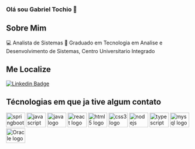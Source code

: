 ### Olá sou Gabriel Tochio 👋

## Sobre Mim
💻 Analista de Sistemas
📘 Graduado em Tecnologia em Analise e Desenvolvimento de Sistemas, Centro Universitario Integrado

## Me Localize
[![Linkedin Badge](https://img.shields.io/badge/-LinkedIn-blue?style=flat-square&logo=Linkedin&logoColor=white&link=https://www.linkedin.com/in/gtochio)](https://www.linkedin.com/in/gtochio)

## Técnologias em que ja tive algum contato

<div align="left">
  <img src="https://cdn.cdnlogo.com/logos/s/91/spring.svg" height="40" width="52" alt="springboot logo"  />
   <img src="https://cdn.jsdelivr.net/gh/devicons/devicon/icons/javascript/javascript-original.svg" height="40" width="52" alt="javascript logo"  />
  <img src="https://cdn.jsdelivr.net/gh/devicons/devicon/icons/java/java-original.svg" height="40" width="52" alt="java logo"  />
  <img src="https://cdn.jsdelivr.net/gh/devicons/devicon/icons/react/react-original.svg" height="40" width="52" alt="react logo"  />
  <img src="https://cdn.jsdelivr.net/gh/devicons/devicon/icons/html5/html5-original.svg" height="40" width="52" alt="html5 logo"  />
  <img src="https://cdn.jsdelivr.net/gh/devicons/devicon/icons/css3/css3-original.svg" height="40" width="52" alt="css3 logo"  />
  <img src="https://cdn.jsdelivr.net/gh/devicons/devicon/icons/nodejs/nodejs-original.svg" height="40" width="52" alt="nodejs logo"  />
  <img src="https://cdn.jsdelivr.net/gh/devicons/devicon/icons/typescript/typescript-original.svg" height="40" width="52" alt="typescript logo"  />
  <img src="https://cdn.jsdelivr.net/gh/devicons/devicon/icons/mysql/mysql-original.svg" height="40" width="52" alt="mysql logo"  />
  
  <img src="https://cdn.cdnlogo.com/logos/o/94/oracle.svg" height="40" width="52" alt="Oracle logo"  />
  
</div>

<!--
**GTochio/gtochio** is a ✨ _special_ ✨ repository because its `README.md` (this file) appears on your GitHub profile.

Here are some ideas to get you started:ddffffffffffffff

- 🔭 I’m currently working on ...
- 🌱 I’m currently learning ...
- 👯 I’m looking to collaborate on ...
- 🤔 I’m looking for help with ...
- 💬 Ask me about ...
- 📫 How to reach me: ...
- 😄 Pronouns: ...
- ⚡ Fun fact: ...
-->
